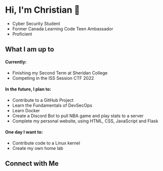 # Hi, I'm Christian 👋
- Cyber Security Student
- Former Canada Learning Code Teen Ambassador
- Proficient 
## What I am up to
  #### Currently:
  - Finishing my Second Term at Sheridan College
  - Competing in the ISS Session CTF 2022
  #### In the future, I plan to:
  - Contribute to a GitHub Project
  - Learn the Fundamentals of DevSecOps
  - Learn Docker
  - Create a Discord Bot to pull NBA game and play stats to a server
  - Complete my personal website, using HTML, CSS, JavaScript and Flask
  #### One day I want to: 
  - Contribute code to a Linux kernel 
  - Create my own home lab
## Connect with Me
